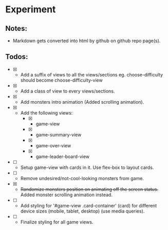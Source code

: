 # Experiment

## Notes:
- Markdown gets converted into html by github on github repo page(s).

## Todos:
- [X] - Add a suffix of views to all the views/sections eg. choose-difficulty should become choose-difficulty-view
- [X] - Add a class of view to every views/sections.
- [X] - Add monsters intro animation (Added scrolling animation).
- [X] - Add the following views:
    - [X] - game-view
    - [X] - game-summary-view
    - [X] - game-over-view
    - [X] - game-leader-board-view
- [ ] - Setup game-view with cards in it.  Use flex-box to layout cards.
- [ ] - Remove undesired/not-cool-looking monsters from game.
- [X] - ~~Randomize monsters position on animating off the screen status.~~ 
    Added monster scrolling animation instead.
- [ ] - Add styling for '#game-view .card-container' (card) for different
device sizes (mobile, tablet, desktop) (use media queries).
- [ ] - Finalize styling for all game views.

